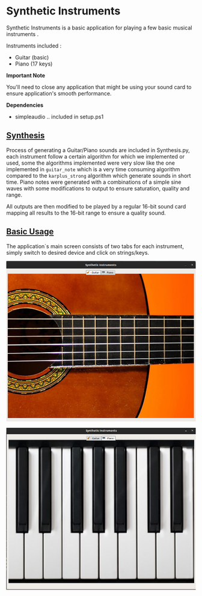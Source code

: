 

# Synthetic Instruments 

Synthetic Instruments is a basic application for playing a few basic musical instruments .

Instruments included : 

- Guitar (basic)
- Piano (17 keys)

**Important Note**

You'll need to close any application that might be using your sound card to ensure application's smooth performance.

**Dependencies**

- simpleaudio .. included in setup.ps1

## <u>Synthesis</u>

Process of generating a Guitar/Piano sounds are included in Synthesis.py, each instrument follow a certain algorithm for which we implemented or used, some the algorithms implemented were very slow like the one implemented in `guitar_note` which is a very time consuming algorithm compared to the `karplus_strong` algorithm which generate sounds in short time. Piano notes were generated with a combinations of a simple sine waves with some modifications to output to ensure saturation, quality and range. 

All outputs are then modified to be played by a regular 16-bit sound card mapping all results to the 16-bit range to ensure a quality sound.

## <u>Basic Usage</u>

The application`s main screen consists of two tabs for each instrument, simply switch to desired device and click on strings/keys.

![](images/1.png)

![](images/2.png)



